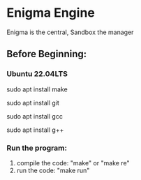 # Enigma Engine
Enigma is the central, Sandbox the manager

## Before Beginning:
### Ubuntu 22.04LTS
sudo apt install make

sudo apt install git

sudo apt install gcc

sudo apt install g++


### Run the program:

1) compile the code: "make" or "make re"
2) run the code: "make run"